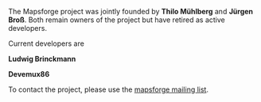 The Mapsforge project was jointly founded by **Thilo Mühlberg** and **Jürgen Broß**. Both remain owners of the project but have retired as active developers.

Current developers are

**Ludwig Brinckmann**

**Devemux86** 


To contact the project, please use the [mapsforge mailing list](https://groups.google.com/forum/#!forum/mapsforge-dev).  